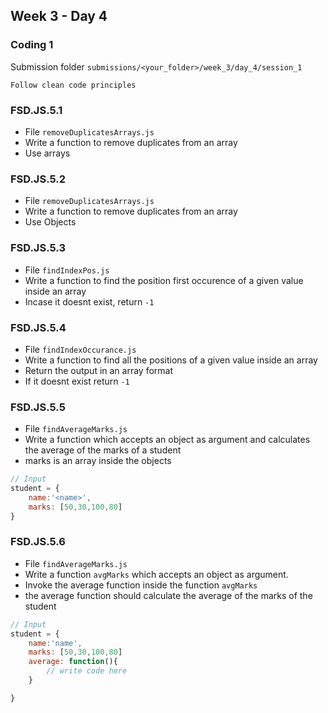 ## Week 3 - Day 4

### Coding 1

Submission folder `submissions/<your_folder>/week_3/day_4/session_1`

`Follow clean code principles`

### FSD.JS.5.1
- File `removeDuplicatesArrays.js` 
- Write a function to remove duplicates from an array
- Use arrays

### FSD.JS.5.2
- File `removeDuplicatesArrays.js` 
- Write a function to remove duplicates from an array
- Use Objects

### FSD.JS.5.3
- File `findIndexPos.js` 
- Write a function to find the position first occurence of a given value inside an array
- Incase it doesnt exist, return `-1`

### FSD.JS.5.4
- File `findIndexOccurance.js` 
- Write a function to find all the positions of a given value inside an array
- Return the output in an array format
- If it doesnt exist return `-1`

### FSD.JS.5.5
- File `findAverageMarks.js`
- Write a function which accepts an object as argument and calculates the average of the marks of a student
- marks is an array inside the objects

```javascript
// Input
student = {
    name:'<name>',
    marks: [50,30,100,80]
}
```

### FSD.JS.5.6
- File `findAverageMarks.js`
- Write a function `avgMarks` which accepts an object as argument. 
- Invoke the average function inside the function `avgMarks`
- the average function should calculate the average of the marks of the student

```javascript
// Input
student = {
    name:'name',
    marks: [50,30,100,80]
    average: function(){
        // write code here
    }

}
```